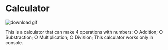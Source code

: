 # Calculator
![download gif](https://github.com/user-attachments/assets/87ede736-caee-4e4b-b795-5e7caa37e271)

This is a calculator that can make 4 operations with numbers:
   ○ Addition;
   ○ Substraction;
   ○ Multiplication;
   ○ Division;
This calculator works only in console.
